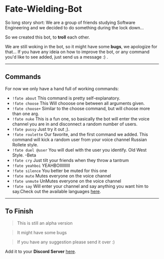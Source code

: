# Fate-Wielding-Bot

<p> So long story short: We are a group of friends studying Software Engineering and we decided to do something during the lock down... </p>
<p> So we created this bot, to <strong>troll</strong>  each other.</p>

We are still woking in the bot, so it might have some **bugs**, we apologize for that...
If you have any ideia on how to improve the bot, or any command you'd like to see added, just send us a message :) .

---

## Commands
<p> For now we only have a hand full of working commands:</p>

- `!fate about` This command is pretty self-explanatory.
- `!fate choose` This Will chooose one between all arguments given.
- `!fate choose+` Similar to the choose command, but will choose more than one arg.
- `!fate nuke` This is a fun one, so basically the bot will enter the voice channel you are in and disconnect a random number of users.
- `!fate pussy` Just try it out ;). 
- `!fate roulette` Our favorite, and the first command we added. This command will kick a random user from your voice channel Russian Rollete style.
- `!fate duel @user` You will duel with the user you identify. Old West Style. -Beta
- `!fate cry` Just tilt your friends when they throw a tantrum
- `!fate yeahboi` YEAHBOIIIIIIIII
- `!fate silence` You better be muted for this one
- `!fate mute` Mutes everyone on the voice channel
- `!fate unmute` UnMutes everyone on the voice channel
- `!fate say` Will enter your channel and say anything you want him to say.Check out the available languages [here](https://gtts.readthedocs.io/en/latest/module.html#localized-accents).
---
## To Finish
> This is still an alpha version

>It might have some bugs

> If you have any suggestion please send it over :)

Add it to your **Discord Server** [here](https://top.gg/bot/801580589903904799/invite).

